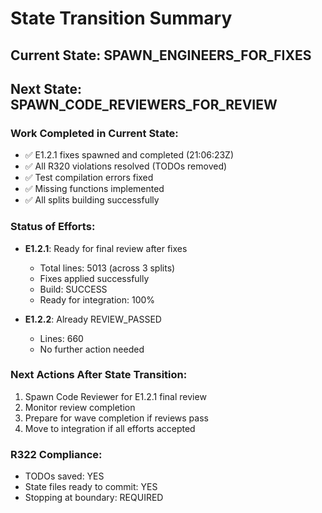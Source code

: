 # State Transition Summary

## Current State: SPAWN_ENGINEERS_FOR_FIXES
## Next State: SPAWN_CODE_REVIEWERS_FOR_REVIEW

### Work Completed in Current State:
- ✅ E1.2.1 fixes spawned and completed (21:06:23Z)
- ✅ All R320 violations resolved (TODOs removed)
- ✅ Test compilation errors fixed
- ✅ Missing functions implemented
- ✅ All splits building successfully

### Status of Efforts:
- **E1.2.1**: Ready for final review after fixes
  - Total lines: 5013 (across 3 splits)
  - Fixes applied successfully
  - Build: SUCCESS
  - Ready for integration: 100%

- **E1.2.2**: Already REVIEW_PASSED
  - Lines: 660
  - No further action needed

### Next Actions After State Transition:
1. Spawn Code Reviewer for E1.2.1 final review
2. Monitor review completion
3. Prepare for wave completion if reviews pass
4. Move to integration if all efforts accepted

### R322 Compliance:
- TODOs saved: YES
- State files ready to commit: YES
- Stopping at boundary: REQUIRED

